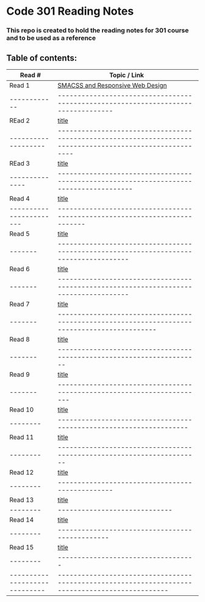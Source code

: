 # Code 301 Reading Notes

### This repo is created to hold the reading notes for 301 course and to be used as a reference

## Table of contents:

Read # | Topic / Link
---------|-------------
Read 1 | [SMACSS and Responsive Web Design](https://hishamalnaji.github.io/reading-notes-301/read01)
------------|----------------------------------------------------------------------------------
REad 2 | [title](url)
-------------------|----------------------------------------------------------------------------------------------------------
REad 3 | [title](url)
--------------|---------------------------------------------------------------------------------------
Read 4 | [title](url)
-----------------------|---------------------------------------------------------------------------
Read 5 | [title](url)
-------|--------------------------------------------------------------------------------------
Read 6 | [title](url)
-------|--------------------------------------------------------------------------------------
Read 7 | [title](url)
-------|---------------------------------------------------------------------------------------------
Read 8 | [title](url)
-------|----------------------------------------------------------------------
Read 9 | [title](url)
-------|-----------------------------------------------------------------------
Read 10 | [title](url)
--------|-------------------------------------------------------------------
Read 11 | [title](url)
--------|----------------------------------------------------------------------
Read 12 | [title](url)
--------|------------------------------------------------
Read 13 | [title](url)
--------|-----------------------------
Read 14 | [title](url)
--------|-----------------------------------------------
Read 15 | [title](url)
--------|-----------------------------------
-----------------------------|------------------------------------------------------------------------------------------------
